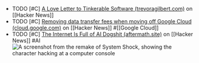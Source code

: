 - TODO [#C] [A Love Letter to Tinkerable Software (trevoragilbert.com)](https://news.ycombinator.com/item?id=38961262) on [[Hacker News]]
- TODO [#C] [Removing data transfer fees when moving off Google Cloud (cloud.google.com)](https://news.ycombinator.com/item?id=38953846) on [[Hacker News]] #[[Google Cloud]]
- TODO [#C] [The Internet Is Full of AI Dogshit (aftermath.site)](https://news.ycombinator.com/item?id=38952526) on [[Hacker News]] #AI
  <img src="https://lede-admin.aftermath.site/wp-content/uploads/sites/55/2023/11/04_Hack.png?w=1920" alt="A screenshot from the remake of System Shock, showing the character hacking at a computer console" class="article-cover" />